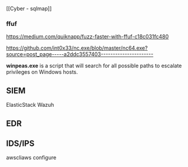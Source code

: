 [[Cyber - sqlmap]]


### ffuf
https://medium.com/quiknapp/fuzz-faster-with-ffuf-c18c031fc480



https://github.com/int0x33/nc.exe/blob/master/nc64.exe?source=post_page-----a2ddc3557403----------------------

**winpeas.exe** is a script that will search for all possible paths to escalate privileges on Windows hosts.

## SIEM
ElasticStack
Wazuh

## EDR


## IDS/IPS




awscliaws configure